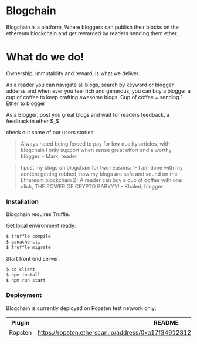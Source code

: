 # Blogchain


Blogchain is a platform, Where bloggers can publish their blocks on the ethereum blockchain and get rewarded by readers sending them ether.


# What do we do!

Ownership, immutablity and reward, is what we deliver.

As a reader you can navigate all blogs, search by keyword or blogger adderss and when ever you feel rich and generous, you can buy a blogger a cup of coffee to keep crafting awesome blogs.
Cup of coffee = sending 1 Ether to blogger

As a Blogger, post you great blogs and wait for readers feedback, a feedback in ether $_$

check out some of our users stories:

> Always hated being forced to pay for 
low quality articles, with blogchain I only
support when sense great effort and 
a worthy blogger.
        - Mark, reader


> I post my blogs on blogchain for two reasons:
1- I am done with my content getting robbed,
now my blogs are safe and sound on the Ethereum blockchain
2- A reader can buy a cup of coffee with one click, THE POWER OF CRYPTO BABYYY!
        - Khaled, blogger
        

### Installation

Blogchain requires Truffle.

Get local environment ready: 
```sh
$ truffle compile
$ ganache-cli
$ truffle migrate
```

Start front end server:

```sh
$ cd client
$ npm install
$ npm run start
```

### Deployment

Blogchain is currently deployed on Ropsten test network only:

| Plugin | README |
| ------ | ------ |
| Ropsten | https://ropsten.etherscan.io/address/0xa17f34912812608324d85d91f13e71e110327629 |



